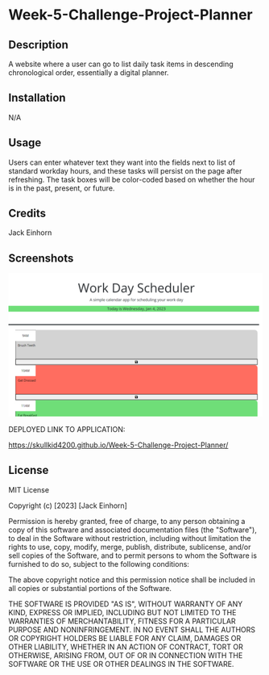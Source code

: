 # Week-5-Challenge-Project-Planner

## Description

A website where a user can go to list daily task items in descending chronological order, essentially a digital planner. 

## Installation

N/A

## Usage

Users can enter whatever text they want into the fields next to list of standard workday hours, and these tasks will persist on the page after refreshing. The task boxes will be color-coded based on whether the hour is in the past, present, or future. 

## Credits

Jack Einhorn

## Screenshots


![Screenshot of Website](./Assets/screenshotofapplication.png)




DEPLOYED LINK TO APPLICATION:

https://skullkid4200.github.io/Week-5-Challenge-Project-Planner/

## License

MIT License

Copyright (c) [2023] [Jack Einhorn]

Permission is hereby granted, free of charge, to any person obtaining a copy
of this software and associated documentation files (the "Software"), to deal
in the Software without restriction, including without limitation the rights
to use, copy, modify, merge, publish, distribute, sublicense, and/or sell
copies of the Software, and to permit persons to whom the Software is
furnished to do so, subject to the following conditions:

The above copyright notice and this permission notice shall be included in all
copies or substantial portions of the Software.

THE SOFTWARE IS PROVIDED "AS IS", WITHOUT WARRANTY OF ANY KIND, EXPRESS OR
IMPLIED, INCLUDING BUT NOT LIMITED TO THE WARRANTIES OF MERCHANTABILITY,
FITNESS FOR A PARTICULAR PURPOSE AND NONINFRINGEMENT. IN NO EVENT SHALL THE
AUTHORS OR COPYRIGHT HOLDERS BE LIABLE FOR ANY CLAIM, DAMAGES OR OTHER
LIABILITY, WHETHER IN AN ACTION OF CONTRACT, TORT OR OTHERWISE, ARISING FROM,
OUT OF OR IN CONNECTION WITH THE SOFTWARE OR THE USE OR OTHER DEALINGS IN THE
SOFTWARE.